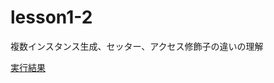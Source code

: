 # lesson1-2
複数インスタンス生成、セッター、アクセス修飾子の違いの理解

[実行結果](https://paiza.io/projects/-doLOrTkXdLCKKKBlNsGHw "実行結果")
